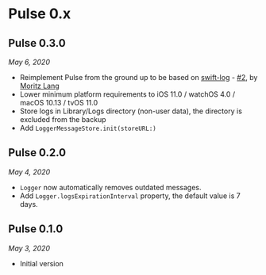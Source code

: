 # Pulse 0.x

## Pulse 0.3.0

*May 6, 2020*

- Reimplement Pulse from the ground up to be based on [swift-log](https://github.com/apple/swift-log) - [#2](https://github.com/kean/Pulse/pull/2), by [Moritz Lang](https://github.com/slashmo)
- Lower minimum platform requirements to iOS 11.0 / watchOS 4.0 / macOS 10.13 / tvOS 11.0
- Store logs in Library/Logs directory (non-user data), the directory is excluded from the backup
- Add `LoggerMessageStore.init(storeURL:)`

## Pulse 0.2.0

*May 4, 2020*

- `Logger` now automatically removes outdated messages.
- Add `Logger.logsExpirationInterval` property, the default value is 7 days.

## Pulse 0.1.0

*May 3, 2020*

- Initial version

